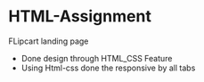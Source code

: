 # HTML-Assignment

FLipcart landing page
 - Done design through HTML_CSS
Feature
 - Using Html-css done the responsive by all tabs 
